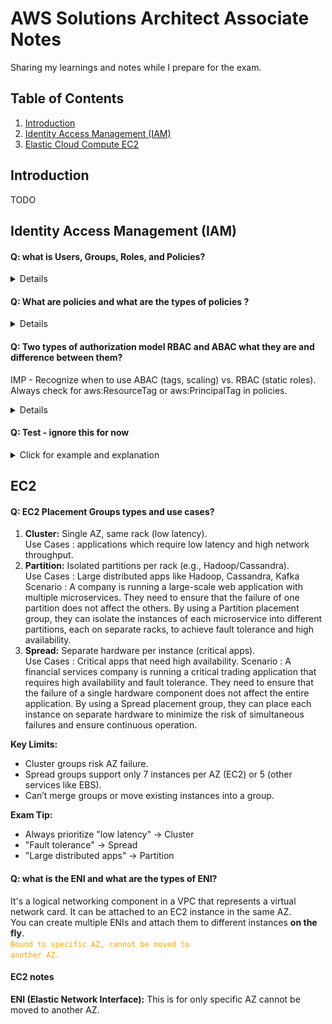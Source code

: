 # AWS Solutions Architect Associate Notes
Sharing my learnings and notes while I prepare for the exam.


## Table of Contents
1. <a href="#introduction">Introduction</a>
2. <a href="#identity-access-management-iam">Identity Access Management (IAM)</a>
3. <a href="#EC2">Elastic Cloud Compute EC2</a>



## Introduction
TODO

## Identity Access Management (IAM)
#### Q: what is Users, Groups, Roles, and Policies? 
<details>
Users: Assigned credentials (username/password, access keys). <br>
Groups: Users are added to groups (e.g., "Developers"), and policies are attached to groups. <br>
Roles: Assigned to AWS services (like EC2) or users temporarily. Policies are attached to roles. <Br>
Policies: JSON documents that define permissions. They are not standalone identities – they must be attached to a User, Group, or Role. <br>

IAM roles provide temporary credentials (access key, secret key, and token) when assumed, replacing long-term access keys. <br>
<span class="highlighted-text"> Role is like hat, which is being wear by user or service to perform certain tasks.</span> <br>
These credentials are short-lived and used by users, apps, or AWS services to perform tasks securely. <br>
Example reference link : https://www.youtube.com/watch?v=miij_0HkBws <br>
</details>

#### Q: What are policies and what are the types of policies ?
<details>
Policies are JSON documents defining permissions for users (IAM) or resources (S3, Lambda).

simple policy example below : <br>
(Allows listing objects in example_bucket only if the prefix is "home/")

```json
{
    "Version": "2012-10-17",
    "Statement": [
        {
            "Effect": "Allow",
            "Action": "s3:ListBucket",
            "Resource": "arn:aws:s3:::example_bucket",
            "Condition": {
                "StringEquals": {
                    "s3:prefix": "home/"
                }
            }
        }
    ]
}
```
Policies have below elements :
- version - Version of the policy language
- id - Policy ID **(optional)**
- statement - List of statements
  - sid - Statement ID **(optional)**
  - Effect - whether the statement allows or denies access
  - Principal - account/user/role to which policy is attached to
  - Action - List of actions that are allowed or denied
  - Resource - List of resources to which the action is applied to
  - Condition - Condition when the policy is in effect **(optional)**

#### There are 6 types of policies all of these polices are evaluated before a request is either allowed or denied.

#### 6 Policy Types
**Identity-Based Policies**  
Attached to users/groups/roles.  
*Example:* AmazonS3FullAccess policy lets a user (e.g., "Alice") manage S3.

**Resource-Based Policies**  
Attached to resources (S3, Lambda).  
*Example:* S3 bucket policy allowing another account to read objects.

**Permissions Boundaries**  
Set max permissions for a user/role.  
*Example:* Boundary allowing only s3:GetObject, even if other policies grant more.

**Session Policies**  
Temporary permissions for role sessions.  
*Example:* Assume a role with STS, limiting actions to s3:ListBucket for 1 hour.

**Service Control Policies (SCPs)**  
AWS Organizations guardrails.  
*Example:* Block s3:DeleteBucket across all accounts in an OU.

**ACLs**  
Legacy resource access rules.  
*Example:* S3 object ACL set to public-read for open access.

Below is the flow in which these policies are evaluated before a request is either allowed or denied.
![img.png](images/6iampolicytypes.png). <br>
</details>

#### Q: Two types of authorization model RBAC and ABAC what they are and difference between them?
IMP - Recognize when to use ABAC (tags, scaling) vs. RBAC (static roles). Always check for aws:ResourceTag or aws:PrincipalTag in policies.
<details>
Both are IAM strategies to manage permissions, but they work differently. Let’s break them down with simple examples and exam-focused insights.

### 1. RBAC (Role-Based Access Control)

**Definition:** Assign permissions based on predefined roles (e.g., "Admin," "Developer").

**How It Works:**

- Create IAM roles with policies that specify exact AWS resources (e.g., S3 buckets, EC2 instances).
- Users/groups are assigned these roles.

**Example:**

**Scenario:** A company has two S3 buckets: `projectx-data` and `projecty-data`.

**Role:** `ProjectX-Developer`

**Policy:** Allows read/write access only to `projectx-data`.

```json
{
    "Version": "2012-10-17",
    "Statement": [
        {
            "Effect": "Allow",
            "Action": ["s3:*"],
            "Resource": [
                "arn:aws:s3:::projectx-data",
                "arn:aws:s3:::projectx-data/*"
            ]
        }
    ]
}
```

Exam Tip:
RBAC is ideal for static environments where resources don’t change often.
If a new bucket projectz-data is added, you must update the policy to include it.

### 2. ABAC (Attribute-Based Access Control)

**Definition:** Permissions are based on tags (attributes) attached to users/resources.

**How It Works:**

- Define policies that use conditions like `aws:ResourceTag` or `aws:PrincipalTag`.
- Access is granted if tags match.

**Example:**

**Scenario:** Developers should only access EC2 instances tagged with their team’s name (e.g., Team=Frontend).

- **User Tag:** `Team=Frontend` (assigned to the IAM user).
- **Resource Tag:** `Team=Frontend` (assigned to EC2 instances).

**ABAC Policy:**

```json
{
    "Version": "2012-10-17",
    "Statement": [
        {
            "Effect": "Allow",
            "Action": "ec2:*",
            "Resource": "*",
            "Condition": {
                "StringEquals": {
                    "aws:ResourceTag/Team": "${aws:PrincipalTag/Team}"
                }
            }
        }
    ]
}
```
**Exam Tip:**  
ABAC is scalable for dynamic environments (e.g., auto-scaling EC2 instances). No policy updates needed when new resources are created—just apply the correct tags.

**Key Differences for the Exam:**

| **RBAC** | **ABAC** |
|----------|----------|
| Permissions tied to roles with explicit resource ARNs. | Permissions tied to tags on users/resources. |
| Best for fixed, predictable resources. | Best for dynamic, rapidly changing resources. |
| Requires policy updates for new resources. | Automatically applies to new tagged resources. |


</details>


#### Q: Test - ignore this for now
<details>
<summary>Click for example and explanation</summary>
This is the summary block 
</details>



## EC2

#### Q: EC2 Placement Groups types and use cases?
1. **Cluster:** Single AZ, same rack (low latency). <br> 
   Use Cases : applications which require low latency and high network throughput. <br>
2. **Partition:** Isolated partitions per rack (e.g., Hadoop/Cassandra). <br>
    Use Cases : Large distributed apps like Hadoop, Cassandra, Kafka <br>
    Scenario : A company is running a large-scale web application with multiple microservices. They need to ensure that the failure of one partition does not affect the others. By using a Partition placement group, they can isolate the instances of each microservice into different partitions, each on separate racks, to achieve fault tolerance and high availability. <br>
3. **Spread:** Separate hardware per instance (critical apps). <br>
    Use Cases : Critical apps that need high availability.
    Scenario : A financial services company is running a critical trading application that requires high availability and fault tolerance. They need to ensure that the failure of a single hardware component does not affect the entire application. By using a Spread placement group, they can place each instance on separate hardware to minimize the risk of simultaneous failures and ensure continuous operation. <br>


**Key Limits:**
- Cluster groups risk AZ failure.
- Spread groups support only 7 instances per AZ (EC2) or 5 (other services like EBS).
- Can’t merge groups or move existing instances into a group.

**Exam Tip:**
- Always prioritize "low latency" → Cluster
- "Fault tolerance" → Spread
- "Large distributed apps" → Partition

#### Q: what is the ENI and what are the types of ENI?
It's a logical networking component in a VPC that represents a virtual network card. It can be attached to an EC2 instance in the same AZ. <br> 
You can create multiple ENIs and attach them to different instances **on the fly**. <br>
<code style="color:orange">Bound to specific AZ, cannot be moved to another AZ.</code> <br>

#### EC2 notes
**ENI (Elastic Network Interface):** This is for only specific AZ cannot be moved to another AZ. <br>


